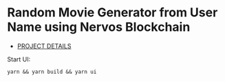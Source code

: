 # Random Movie Generator from User Name using Nervos Blockchain

- <a href="https://github.com/taylorkhalifa/nervos-gitcoin-hackathon/tree/master/gitcoin-7)%20Porting%20Dapp"> PROJECT DETAILS </a>

Start UI:

```
yarn && yarn build && yarn ui
```
